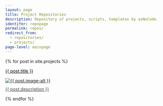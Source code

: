 ```yaml
---
layout: page
title: Project Repositories
description: Repository of projects, scripts, templates by asNoCode.
identifer: repopage
permalink: repos/
redirect_from:
  - repositories/
  - projects/
page-level: mainpage
---
```

<div  class="posts">
{% for post in site.projects %}
<article>
    <p><a style="color: black; font-weight: 400;" href="{{ post.url  | absolute_url }}">{{ post.title }}</a></p>
            <a href="{{ post.url  | absolute_url }}" class="image">
                <picture>
                <source data-srcset="{{ post.image-webp | absolute_url }}" type="image/webp" >
                <source data-srcset="{{ post.image | absolute_url }}" type="image/jpeg" > 
                <img src="{{ post.image-thumb | absolute_url }}" alt="{{ post.image-alt }}" data-src="{{ post.image | absolute_url }}"  class="lazyload" />
                </picture> 
                <p style="margin-top: 10px; color: #444444;">{{ post.description }}</p>
            </a>
        </article>
  {% endfor %}
</div>
